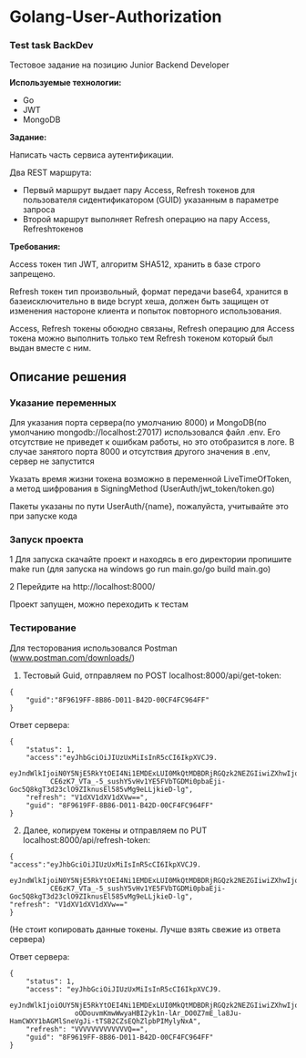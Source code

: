 # Golang-User-Authorization

### Test task BackDev

Тестовое задание на позицию Junior Backend Developer

**Используемые технологии:**

- Go
- JWT
- MongoDB

**Задание:**

Написать часть сервиса аутентификации.

Два REST маршрута:

- Первый маршрут выдает пару Access, Refresh токенов для пользователя сидентификатором (GUID) указанным в параметре запроса
- Второй маршрут выполняет Refresh операцию на пару Access, Refreshтокенов

**Требования:**

Access токен тип JWT, алгоритм SHA512, хранить в базе строго запрещено.

Refresh токен тип произвольный, формат передачи base64, хранится в базеисключительно в виде bcrypt хеша, должен быть защищен от изменения настороне клиента и попыток повторного использования.

Access, Refresh токены обоюдно связаны, Refresh операцию для Access токена можно выполнить только тем Refresh токеном который был выдан вместе с ним.

## Описание решения

### Указание переменных

Для указания порта сервера(по умолчанию 8000) и MongoDB(по умолчанию mongodb://localhost:27017) использовался файл .env. Его отсутствие не приведет к ошибкам работы, но это отобразится в логе. В случае занятого порта 8000 и отсутствия другого значения в .env, сервер не запустится

Указать время жизни токена возможно в переменной LiveTimeOfToken, а метод шифрования в SigningMethod (UserAuth/jwt_token/token.go)

Пакеты указаны по пути UserAuth/{name}, пожалуйста, учитывайте это при запуске кода

### Запуск проекта

1 Для запуска скачайте проект и находясь в его директории пропишите make run (для запуска на windows go run main.go/go build main.go)

2 Перейдите на http://localhost:8000/

Проект запущен, можно переходить к тестам

### Тестирование

Для тесторования использовался Postman (www.postman.com/downloads/)

1. Тестовый Guid, отправляем по POST localhost:8000/api/get-token:
```
{
    "guid":"8F9619FF-8B86-D011-B42D-00CF4FC964FF"
}
```

Ответ сервера:
```
{
    "status": 1,
    "access":"eyJhbGciOiJIUzUxMiIsInR5cCI6IkpXVCJ9.
          eyJndWlkIjoiN0Y5NjE5RkYtOEI4Ni1EMDExLUI0MkQtMDBDRjRGQzk2NEZGIiwiZXhwIjoxNzEyOTIxNTQyfQ.
          CE6zK7_VTa_-5_sushY5vHv1YE5FVbTGDMi0pbaEji-Goc5Q8kgT3d23clO9ZIknusEl585vMg9eLLjkieD-lg",
    "refresh": "V1dXV1dXV1dXVw==",
    "guid": "8F9619FF-8B86-D011-B42D-00CF4FC964FF"
}
```
2. Далее, копируем токены и отправляем по PUT localhost:8000/api/refresh-token:
```
{
"access":"eyJhbGciOiJIUzUxMiIsInR5cCI6IkpXVCJ9.
          eyJndWlkIjoiN0Y5NjE5RkYtOEI4Ni1EMDExLUI0MkQtMDBDRjRGQzk2NEZGIiwiZXhwIjoxNzEyOTIxNTQyfQ.
          CE6zK7_VTa_-5_sushY5vHv1YE5FVbTGDMi0pbaEji-Goc5Q8kgT3d23clO9ZIknusEl585vMg9eLLjkieD-lg",
"refresh": "V1dXV1dXV1dXVw=="
}
```
(Не стоит копировать данные токены. Лучше взять свежие из ответа сервера)

Ответ сервера:

```
{
    "status": 1,
    "access": "eyJhbGciOiJIUzUxMiIsInR5cCI6IkpXVCJ9.
                eyJndWlkIjoiOUY5NjE5RkYtOEI4Ni1EMDExLUI0MkQtMDBDRjRGQzk2NEZGIiwiZXhwIjoxNzEyOTc3NDY2fQ.
                oODouvmKmwWwyaHBI2yk1n-lAr_DO0Z7mE_la8Ju-HamCWXY1bAGMlSneVgJi-tTSB2CZsEQhZlpbPIMylyNxA",
    "refresh": "VVVVVVVVVVVVVQ==",
    "guid": "8F9619FF-8B86-D011-B42D-00CF4FC964FF"
}
```

